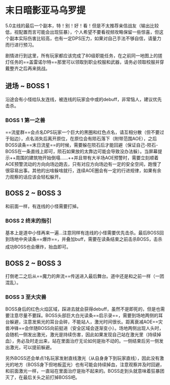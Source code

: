 # 末日暗影亚马乌罗提

5.0主线的最后一个副本，特！别！好！看！但是不太推荐亲信战友（输出比较低，视配置而言可能会出现狂暴），个人希望不要看视频攻略保留一些惊喜，但这个副本实际伤害比较高，也有一定DPS压力，如果对自己手法不够自信，请量力而行进行预习。

剧情进行到这里，所有玩家都应该完成了80级职能任务，在之前同一地图上的搓灯任务的==盖雷诺尔特==那里可以领取到职业校服和武器，请务必领取校服并穿戴整齐之后再来挑战。

## 进场 ~ BOSS 1

沿途会有小怪给队友连线，被连线的玩家会中<Status :id="621" name="火属性耐性降低" />或<Status :id="697" name="治疗魔法效果降低" />的debuff，非常恼人，建议优先击杀。

### BOSS 1 第一之兽

==流星群==会点名DPS玩家一个巨大的黑圈和红色点名，请互相分散（但不要过于贴边），点名消失后离开原位，在原位会有陨石落下（附带范围AOE），之后BOSS读条==末日流星==的时候，需要躲在陨石后才能回避（保证自己-陨石-BOSS在一条直线上即可，陨石如果放的太靠边可能会导致没办法躲）。当屏幕提示++周围的建筑物开始倒塌……++并且带有大半场AOE预警时，需要立刻顺着AOE预警流动的方向向场边跑去，只有对应方向场边有一定的安全空间，跑慢了很容易出事。其他的出啥躲啥就行，连续AOE圈会有一定的行进规律，如果有余力观察的话应该会轻松躲开。

## BOSS 2 ~ BOSS 3

和前面一样，有连线的小怪需要打掉。

### BOSS 2 终末的指引

基本上是道中小怪再来一遍…注意同样有连线的小怪需要优先击杀。最后BOSS回到场地中央读条==爆炸==，并叠加<Status :id="1800" name="膨胀" />buff，需要在读条结束之前击杀BOSS，击杀成功BOSS也会爆炸，<img class="no-zoom sm-icon" :src="$withBase('/images/jobs/healer.png')" height="20">抬血即可。

## BOSS 2 ~ BOSS 3 

打倒老二之后从==魔力的奔流==传送进入最后舞台。道中还是和之前一样（一团混乱）。

### BOSS 3 至大灾兽

BOSS身后的红色火焰区域，踩进去就会获得<Status :id="910" name="死亡宣告" />debuff，虽然不是即死的，但是也需要注意尽量不要踩。BOSS头部巨大白光读条==启示录==，需要到场地两侧的耳台躲避，注意发紫光的耳台会碎，不能站人，激光时间很长。距离衰减AOE==灾兽冲锋==会伴随BOSS向前挺进（安全区域会逐渐变小）。场地两侧出现人头时，会随机一侧发出激光，激光是持续伤害，因此如果发现自己站在激光里（持续掉血），务必及时走出来，站在里面治疗无论如何是抬不动的。一侧结束后另一侧发出激光，可以提前躲避。

另外BOSS还会单点1名玩家发射直线激光（从自身身下到玩家直线），因此没有激光的地方（BOSS身下但地板蓝光）也有可能会持续掉血，注意观察并及时回避，和前面激光一样，一直站在里面治疗是抬不起来的。BOSS走到头就意味着狂暴团灭了，在最后关头之前打掉BOSS吧。